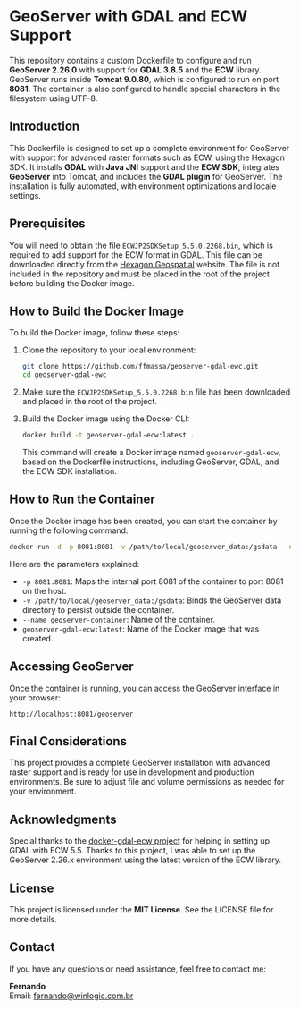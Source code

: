 
# GeoServer with GDAL and ECW Support

This repository contains a custom Dockerfile to configure and run **GeoServer 2.26.0** with support for **GDAL 3.8.5** and the **ECW** library. GeoServer runs inside **Tomcat 9.0.80**, which is configured to run on port **8081**. The container is also configured to handle special characters in the filesystem using UTF-8.

## Introduction

This Dockerfile is designed to set up a complete environment for GeoServer with support for advanced raster formats such as ECW, using the Hexagon SDK. It installs **GDAL** with **Java JNI** support and the **ECW SDK**, integrates **GeoServer** into Tomcat, and includes the **GDAL plugin** for GeoServer. The installation is fully automated, with environment optimizations and locale settings.

## Prerequisites

You will need to obtain the file `ECWJP2SDKSetup_5.5.0.2268.bin`, which is required to add support for the ECW format in GDAL. This file can be downloaded directly from the [Hexagon Geospatial](https://www.hexagongeospatial.com/) website. The file is not included in the repository and must be placed in the root of the project before building the Docker image.

## How to Build the Docker Image

To build the Docker image, follow these steps:

1. Clone the repository to your local environment:

   ```bash
   git clone https://github.com/ffmassa/geoserver-gdal-ewc.git
   cd geoserver-gdal-ewc
   ```

2. Make sure the `ECWJP2SDKSetup_5.5.0.2268.bin` file has been downloaded and placed in the root of the project.

3. Build the Docker image using the Docker CLI:

   ```bash
   docker build -t geoserver-gdal-ecw:latest .
   ```

   This command will create a Docker image named `geoserver-gdal-ecw`, based on the Dockerfile instructions, including GeoServer, GDAL, and the ECW SDK installation.

## How to Run the Container

Once the Docker image has been created, you can start the container by running the following command:

```bash
docker run -d -p 8081:8081 -v /path/to/local/geoserver_data:/gsdata --name geoserver-container geoserver-gdal-ecw:latest
```

Here are the parameters explained:
- `-p 8081:8081`: Maps the internal port 8081 of the container to port 8081 on the host.
- `-v /path/to/local/geoserver_data:/gsdata`: Binds the GeoServer data directory to persist outside the container.
- `--name geoserver-container`: Name of the container.
- `geoserver-gdal-ecw:latest`: Name of the Docker image that was created.

## Accessing GeoServer

Once the container is running, you can access the GeoServer interface in your browser:

```
http://localhost:8081/geoserver
```

## Final Considerations

This project provides a complete GeoServer installation with advanced raster support and is ready for use in development and production environments. Be sure to adjust file and volume permissions as needed for your environment.

## Acknowledgments

Special thanks to the [docker-gdal-ecw project](https://github.com/elmoneto/docker-gdal-ecw/tree/main) for helping in setting up GDAL with ECW 5.5. Thanks to this project, I was able to set up the GeoServer 2.26.x environment using the latest version of the ECW library.

## License

This project is licensed under the **MIT License**. See the LICENSE file for more details.

## Contact

If you have any questions or need assistance, feel free to contact me:

**Fernando**  
Email: [fernando@winlogic.com.br](mailto:fernando@winlogic.com.br)